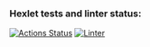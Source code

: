 ### Hexlet tests and linter status:
[![Actions Status](https://github.com/Dimabytes/frontend-project-lvl3/workflows/hexlet-check/badge.svg)](https://github.com/Dimabytes/frontend-project-lvl3/actions)
[![Linter](https://github.com/Dimabytes/frontend-project-lvl3/workflows/linter/badge.svg)](https://github.com/Dimabytes/frontend-project-lvl3/actions)
